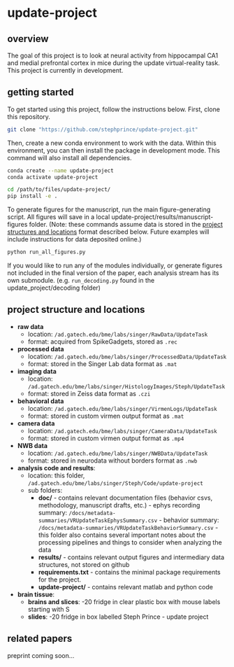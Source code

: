 # update-project

## overview

The goal of this project is to look at neural activity from hippocampal CA1 and medial prefrontal cortex in mice during 
the update virtual-reality task. This project is currently in development.

## getting started

To get started using this project, follow the instructions below. First, clone this repository. 

```bash
git clone "https://github.com/stephprince/update-project.git"
```

Then, create a new conda environment to work with the data. Within this environment, you can then install the package in
development mode. This command will also install all dependencies.
```bash
conda create --name update-project
conda activate update-project

cd /path/to/files/update-project/
pip install -e .
```

To generate figures for the manuscript, run the main figure-generating script.
All figures will save in a local update-project/results/manuscript-figures folder.
(Note: these commands assume data is stored in the [project structures and locations](#project-structure-and-locations) 
format described below. Future examples will include instructions for data deposited online.)

```bash
python run_all_figures.py
```

If you would like to run any of the modules individually, 
or generate figures not included in the final version of the paper, 
each analysis stream has its own submodule.
(e.g. `run_decoding.py` found in the update_project/decoding folder)

## project structure and locations

- **raw data**
    - location: `/ad.gatech.edu/bme/labs/singer/RawData/UpdateTask`
    - format: acquired from SpikeGadgets, stored as `.rec` 
- **processed data**
    - location: `/ad.gatech.edu/bme/labs/singer/ProcessedData/UpdateTask`
    - format: stored in the Singer Lab data format as `.mat` 
- **imaging data**
    - location: `/ad.gatech.edu/bme/labs/singer/HistologyImages/Steph/UpdateTask`
    - format: stored in Zeiss data format as  `.czi` 
- **behavioral data**
    - location: `/ad.gatech.edu/bme/labs/singer/VirmenLogs/UpdateTask`
    - format: stored in custom virmen output format as  `.mat` 
- **camera data**
    - location: `/ad.gatech.edu/bme/labs/singer/CameraData/UpdateTask`
    - format: stored in custom virmen output format as  `.mp4` 
- **NWB data**
    - location: `/ad.gatech.edu/bme/labs/singer/NWBData/UpdateTask`
    - format: stored in neurodata without borders format as `.nwb`
- **analysis code and results**: 
    - location: this folder, `/ad.gatech.edu/bme/labs/singer/Steph/Code/update-project`
    - sub folders:
        - **doc/** - contains relevant documentation files (behavior csvs, methodology, manuscript drafts, etc.)
                - ephys recording summary: `/docs/metadata-summaries/VRUpdateTaskEphysSummary.csv`
                - behavior summary: `/docs/metadata-summaries/VRUpdateTaskBehaviorSummary.csv`
                - this folder also contains several important notes about the processing pipelines and things to consider when analyzing the data
        - **results/** -  contains relevant output figures and intermediary data structures, not stored on github
        - **requirements.txt** -  contains the minimal package requirements for the project.
        - **update-project/** -  contains relevant matlab and python code
- **brain tissue**:
    - **brains and slices**: -20 fridge in clear plastic box with mouse labels starting with S
    - **slides**: -20 fridge in box labelled Steph Prince - update project

## related papers

preprint coming soon...
